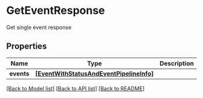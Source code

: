 # GetEventResponse

Get single event response

## Properties
Name | Type | Description | Notes
------------ | ------------- | ------------- | -------------
**events** | [**[EventWithStatusAndEventPipelineInfo]**](EventWithStatusAndEventPipelineInfo.md) |  | 

[[Back to Model list]](../README.md#documentation-for-models) [[Back to API list]](../README.md#documentation-for-api-endpoints) [[Back to README]](../README.md)



